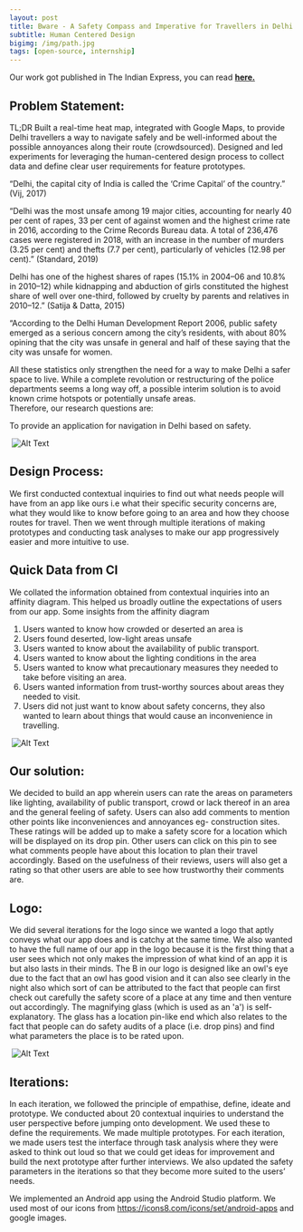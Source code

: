 ```yaml
---
layout: post
title: Bware - A Safety Compass and Imperative for Travellers in Delhi!
subtitle: Human Centered Design
bigimg: /img/path.jpg
tags: [open-source, internship]
---
```


Our work got published in The Indian Express, you can read [**here.**](https://www.newindianexpress.com/cities/delhi/2019/Dec/01/bware-four-young-students-come-up-with-app-that-aims-to-make-travelling-in-delhi-safer-2069569.html)

## Problem Statement:
TL;DR
Built a real-time heat map, integrated with Google Maps, to provide Delhi travellers a way to navigate safely and be well-informed
about the possible annoyances along their route (crowdsourced). Designed and led experiments for leveraging the human-centered
design process to collect data and define clear user requirements for feature prototypes.

“Delhi, the capital city of India is called the ‘Crime Capital’ of the country.” (Vij, 2017)

“Delhi was the most unsafe among 19 major cities, accounting for nearly 40 per cent of rapes, 33 per cent of against women and the highest crime rate in 2016, according to the Crime Records Bureau data.
A total of 236,476 cases were registered in 2018, with an increase in the number of murders (3.25 per cent) and thefts (7.7 per cent), particularly of vehicles (12.98 per cent).” (Standard, 2019)

Delhi has one of the highest shares of rapes (15.1% in 2004–06 and 10.8% in 2010–12) while kidnapping and abduction of girls constituted the highest share of well over one-third, followed by cruelty by parents and relatives in 2010–12.” (Satija & Datta, 2015)

“According to the Delhi Human Development Report 2006, public safety emerged as a serious concern among the city’s residents, with about 80% opining that the city was unsafe in general and half of these saying that the city was unsafe for women.

All these statistics only strengthen the need for a way to make Delhi a safer space to live. While a complete revolution or restructuring of the police departments seems a long way off, a possible interim solution is to avoid known crime hotspots or potentially unsafe areas.  
Therefore, our research questions are: 

To provide an application for navigation in Delhi based on safety.

<img src="crime.jpg" class="img-responsive" alt=""></div>
 ![Alt Text](https://github.com/jnoni/jnoni.github.io/blob/master/_posts/crime.jpg)
  
## Design Process:
We first conducted contextual inquiries to find out what needs people will have from an app like ours i.e what their specific security concerns are, what they would like to know before going to an area and how they choose routes for travel. Then we went through multiple iterations of making prototypes and conducting task analyses to make our app progressively easier and more intuitive to use.

## Quick Data from CI

We collated the information obtained from contextual inquiries into an affinity diagram. This helped us broadly outline the expectations of users from our app. Some insights from the affinity diagram

1. Users wanted to know how crowded or deserted an area is
2. Users found deserted, low-light areas unsafe
3. Users wanted to know about the availability of public transport.
4. Users wanted to know about the lighting conditions in the area
5. Users wanted to know what precautionary measures they needed to take before visiting an area.
6. Users wanted information from trust-worthy sources about areas they needed to visit.
7. Users did not just want to know about safety concerns, they also wanted to learn about things that would cause an inconvenience in travelling.

<img src="data/CI.jpeg" class="img-responsive" alt=""> </div>
 ![Alt Text](https://github.com/jnoni/jnoni.github.io/blob/master/_data/CI.jpeg)

## Our solution:
We decided to build an app wherein users can rate the areas on parameters like lighting, availability of public transport, crowd or lack thereof in an area and the general feeling of safety. Users can also add comments to mention other points like inconveniences and annoyances eg- construction sites. These ratings will be added up to make a safety score for a location which will be displayed on its drop pin. Other users can click on this pin to see what comments people have about this location to plan their travel accordingly. Based on the usefulness of their reviews, users will also get a rating so that other users are able to see how trustworthy their comments are.

## Logo:
We did several iterations for the logo since we wanted a logo that aptly conveys what our app does and is catchy at the same time. We also wanted to have the full name of our app in the logo because it is the first thing that a user sees which not only makes the impression of what kind of an app it is but also lasts in their minds. The B in our logo is designed like an owl's eye due to the fact that an owl has good vision and it can also see clearly in the night also which sort of can be attributed to the fact that people can first check out carefully the safety score of a place at any time and then venture out accordingly. The magnifying glass (which is used as an 'a') is self-explanatory. The glass has a location pin-like end which also relates to the fact that people can do safety audits of a place (i.e. drop pins) and find what parameters the place is to be rated upon.

<img src="data/logo.png" class="img-responsive" alt=""> </div>
 ![Alt Text](https://github.com/jnoni/jnoni.github.io/blob/master/_data/logo.png)

## Iterations:
In each iteration, we followed the principle of empathise, define, ideate and prototype. We conducted about 20 contextual inquiries to understand the user perspective before jumping onto development. We used these to define the requirements. We made multiple prototypes. For each iteration, we made users test the interface through task analysis where they were asked to think out loud so that we could get ideas for improvement and build the next prototype after further interviews. We also updated the safety parameters in the iterations so that they become more suited to the users’ needs. 

We implemented an Android app using the Android Studio platform. We used most of our icons from https://icons8.com/icons/set/android-apps and google images.


